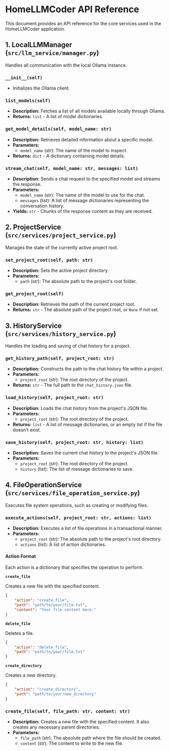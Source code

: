 # HomeLLMCoder API Reference

This document provides an API reference for the core services used in the HomeLLMCoder application.

## 1. LocalLLMManager (`src/llm_service/manager.py`)

Handles all communication with the local Ollama instance.

### `__init__(self)`
- Initializes the Ollama client.

### `list_models(self)`
- **Description:** Fetches a list of all models available locally through Ollama.
- **Returns:** `list` - A list of model dictionaries.

### `get_model_details(self, model_name: str)`
- **Description:** Retrieves detailed information about a specific model.
- **Parameters:**
  - `model_name` (str): The name of the model to inspect.
- **Returns:** `dict` - A dictionary containing model details.

### `stream_chat(self, model_name: str, messages: list)`
- **Description:** Sends a chat request to the specified model and streams the response.
- **Parameters:**
  - `model_name` (str): The name of the model to use for the chat.
  - `messages` (list): A list of message dictionaries representing the conversation history.
- **Yields:** `str` - Chunks of the response content as they are received.

## 2. ProjectService (`src/services/project_service.py`)

Manages the state of the currently active project root.

### `set_project_root(self, path: str)`
- **Description:** Sets the active project directory.
- **Parameters:**
  - `path` (str): The absolute path to the project's root folder.

### `get_project_root(self)`
- **Description:** Retrieves the path of the current project root.
- **Returns:** `str` - The absolute path of the project root, or `None` if not set.

## 3. HistoryService (`src/services/history_service.py`)

Handles the loading and saving of chat history for a project.

### `get_history_path(self, project_root: str)`
- **Description:** Constructs the path to the chat history file within a project.
- **Parameters:**
  - `project_root` (str): The root directory of the project.
- **Returns:** `str` - The full path to the `chat_history.json` file.

### `load_history(self, project_root: str)`
- **Description:** Loads the chat history from the project's JSON file.
- **Parameters:**
  - `project_root` (str): The root directory of the project.
- **Returns:** `list` - A list of message dictionaries, or an empty list if the file doesn't exist.

### `save_history(self, project_root: str, history: list)`
- **Description:** Saves the current chat history to the project's JSON file.
- **Parameters:**
  - `project_root` (str): The root directory of the project.
  - `history` (list): The list of message dictionaries to save.

## 4. FileOperationService (`src/services/file_operation_service.py`)

Executes file system operations, such as creating or modifying files.

### `execute_actions(self, project_root: str, actions: list)`
- **Description:** Executes a list of file operations in a transactional manner.
- **Parameters:**
  - `project_root` (str): The absolute path to the project's root directory.
  - `actions` (list): A list of action dictionaries.

#### Action Format

Each action is a dictionary that specifies the operation to perform.

**`create_file`**

Creates a new file with the specified content.

```json
{
    "action": "create_file",
    "path": "path/to/your/file.txt",
    "content": "Your file content here."
}
```

**`delete_file`**

Deletes a file.

```json
{
    "action": "delete_file",
    "path": "path/to/your/file.txt"
}
```

**`create_directory`**

Creates a new directory.

```json
{
    "action": "create_directory",
    "path": "path/to/your/new_directory"
}
```

### `create_file(self, file_path: str, content: str)`
- **Description:** Creates a new file with the specified content. It also creates any necessary parent directories.
- **Parameters:**
  - `file_path` (str): The absolute path where the file should be created.
  - `content` (str): The content to write to the new file.
